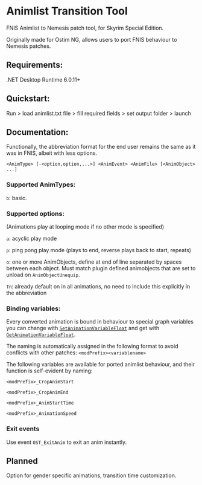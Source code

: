 # Animlist Transition Tool
FNIS Animlist to Nemesis patch tool, for Skyrim Special Edition.

Originally made for Ostim NG, allows users to port FNIS behaviour to Nemesis patches.

## Requirements:

.NET Desktop Runtime 6.0.11+

## Quickstart:

Run > load animlist.txt file > fill required fields > set output folder > launch

## Documentation:

Functionally, the abbreviation format for the end user remains the same as it was in FNIS, albeit with less options.

`<AnimType> [-<option,option,...>] <AnimEvent> <AnimFile> [<AnimObject> ...]`

### Supported AnimTypes:

`b`: basic.

### Supported options:

(Animations play at looping mode if no other mode is specified)

`a`: acyclic play mode

`p`: ping pong play mode (plays to end, reverse plays back to start, repeats)

`o`: one or more AnimObjects, define at end of line separated by spaces between each object. Must match plugin defined animobjects that are set to unload on `AnimObjectUnequip`.


`Tn`: already default on in all animations, no need to include this explicitly in the abbreviation


### Binding variables:
Every converted animation is bound in behaviour to special graph variables you can change with [`SetAnimationVariableFloat`](https://www.creationkit.com/index.php?title=SetAnimationVariableFloat_-_ObjectReference) and get with [`GetAnimationVariableFloat`](https://www.creationkit.com/index.php?title=GetAnimationVariableFloat_-_ObjectReference).

The naming is automatically assigned in the following format to avoid conflicts with other patches:
`<modPrefix><variablename>`

The following variables are available for ported animlist behaviour, and their function is self-evident by naming:

`<modPrefix>_CropAnimStart`

`<modPrefix>_CropAnimEnd`

`<modPrefix>_AnimStartTime`

`<modPrefix>_AnimationSpeed`



### Exit events
Use event `OST_ExitAnim` to exit an anim instantly.

## Planned
Option for gender specific animations, transition time customization.
